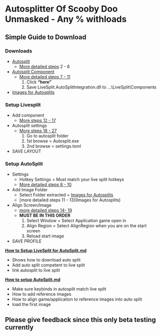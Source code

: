 # Autosplitter Of Scooby Doo Unmasked - Any % withloads

## Simple Guide to Download

### Downloads

*   [Autosplit](https://github.com/Toufool/AutoSplit/releases)
    *   [More detailed steps](https://github.com/Argenticle/scooby-doo-unmasked-any-withloads-/blob/main/How%20to%20Setup%20LiveSplit%20for%20AutoSplit.md#2-click-newest-release--) 2 - 6
*   [Autosplit Component](https://github.com/Toufool/AutoSplit?tab=readme-ov-file#livesplit-integration-tutorial)
    *   [More detailed steps 7 - 11](https://github.com/Argenticle/scooby-doo-unmasked-any-withloads-/blob/main/How%20to%20Setup%20LiveSplit%20for%20AutoSplit.md#7-download-autosplit-compentent-for-livesplit--)
        1.  Click **“here”** 
        2.  Save LiveSplit.AutoSplitIntegration.dll to …\\LiveSplit\\Components
*   [Images for Autosplits](https://github.com/Argenticle/scooby-doo-unmasked-any-withloads-/releases)

### Setup Livesplit

*   Add component
    *   [More steps 12 - 17](https://github.com/Argenticle/scooby-doo-unmasked-any-withloads-/blob/main/How%20to%20Setup%20LiveSplit%20for%20AutoSplit.md#12-open-livesplit--)
*   Autosplit settings 
    *   [More steps 18 - 27](https://github.com/Argenticle/scooby-doo-unmasked-any-withloads-/blob/main/How%20to%20Setup%20LiveSplit%20for%20AutoSplit.md#18-click-layout-settings--)
        1.  Go to autosplit folder
        2.  1st browse = Autosplit.exe
        3.  2nd browse = settings.toml
*   SAVE LAYOUT

### Setup AutoSplit

*   Settings
    *   Hotkey Settings = Must match your live split hotkeys
    *   [More detailed steps 8 - 10](https://github.com/Argenticle/scooby-doo-unmasked-any-withloads-/blob/main/How%20to%20Setup%20LiveSplit%20for%20AutoSplit.md#12-open-livesplit--)
*   Add Image Folder
    *   Select Folder extracted = [Images for Autosplits](https://github.com/Argenticle/scooby-doo-unmasked-any-withloads-/releases)
    *   [more detailed steps 11 - 13](Images for Autosplits) 
*   Align Screen/Image
    *   [more detailed steps 14- 19](https://github.com/Argenticle/scooby-doo-unmasked-any-withloads-/blob/main/How%20to%20setup%20AutoSplit.md#14-click-select-window--)
    *   **MUST BE IN THIS ORDER**
        1.  Select Window = Select Application game open in
        2.  Align Region = Select AlignRegion when you are on the start screen
        3.  Reload start image
*   SAVE PROFILE

**[How to Setup LiveSplit for AutoSplit.md](https://github.com/Argenticle/scooby-doo-unmasked-any-withloads-/blob/main/How%20to%20Setup%20LiveSplit%20for%20AutoSplit.md)**

 - Shows how to download auto split
 - Add auto split competent to live split
 - link autosplit to live split

**[How to setup AutoSplit.md](https://github.com/Argenticle/scooby-doo-unmasked-any-withloads-/blob/main/How%20to%20setup%20AutoSplit.md)**

 - Make sure keybinds in autosplit match live split
 - How to add reference images
 - How to align game/application to reference images into auto split
 - load the first image

## Please give feedback since this only beta testing currently
